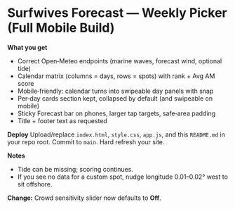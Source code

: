 # Surfwives Forecast — Weekly Picker (Full Mobile Build)

**What you get**
- Correct Open‑Meteo endpoints (marine waves, forecast wind, optional tide)
- Calendar matrix (columns = days, rows = spots) with rank + Avg AM score
- Mobile‑friendly: calendar turns into swipeable day panels with snap
- Per‑day cards section kept, collapsed by default (and swipeable on mobile)
- Sticky Forecast bar on phones, larger tap targets, safe‑area padding
- Title + footer text as requested

**Deploy**
Upload/replace `index.html`, `style.css`, `app.js`, and this `README.md` in your repo root. Commit to `main`. Hard refresh your site.

**Notes**
- Tide can be missing; scoring continues.
- If you see no data for a custom spot, nudge longitude 0.01–0.02° west to sit offshore.


**Change:** Crowd sensitivity slider now defaults to **Off**.
